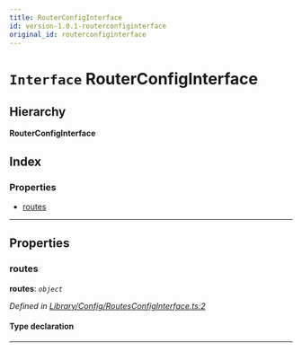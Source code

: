 ```yaml
---
title: RouterConfigInterface
id: version-1.0.1-routerconfiginterface
original_id: routerconfiginterface
---
```


# `Interface` RouterConfigInterface

## Hierarchy

**RouterConfigInterface**

## Index

### Properties

* [routes](routerconfiginterface#routes)

---

## Properties

<a id="routes"></a>

###  routes

**routes**: *`object`*

*Defined in [Library/Config/RoutesConfigInterface.ts:2](https://github.com/SpoonX/stix/blob/573086e/src/Library/Config/RoutesConfigInterface.ts#L2)*

#### Type declaration

[route: `string`]: `string`

___

